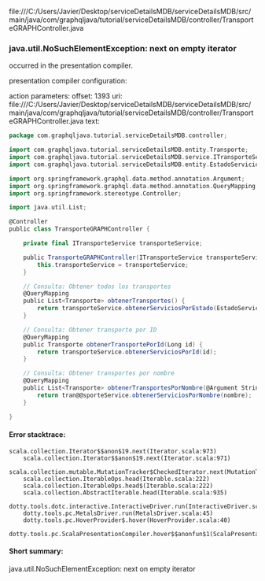 file:///C:/Users/Javier/Desktop/serviceDetailsMDB/serviceDetailsMDB/src/main/java/com/graphqljava/tutorial/serviceDetailsMDB/controller/TransporteGRAPHController.java
### java.util.NoSuchElementException: next on empty iterator

occurred in the presentation compiler.

presentation compiler configuration:


action parameters:
offset: 1393
uri: file:///C:/Users/Javier/Desktop/serviceDetailsMDB/serviceDetailsMDB/src/main/java/com/graphqljava/tutorial/serviceDetailsMDB/controller/TransporteGRAPHController.java
text:
```scala
package com.graphqljava.tutorial.serviceDetailsMDB.controller;

import com.graphqljava.tutorial.serviceDetailsMDB.entity.Transporte;
import com.graphqljava.tutorial.serviceDetailsMDB.service.ITransporteService;
import com.graphqljava.tutorial.serviceDetailsMDB.entity.EstadoServicio;

import org.springframework.graphql.data.method.annotation.Argument;
import org.springframework.graphql.data.method.annotation.QueryMapping;
import org.springframework.stereotype.Controller;

import java.util.List;

@Controller
public class TransporteGRAPHController {

    private final ITransporteService transporteService;

    public TransporteGRAPHController(ITransporteService transporteService) {
        this.transporteService = transporteService;
    }

    // Consulta: Obtener todos los transportes
    @QueryMapping
    public List<Transporte> obtenerTransportes() {
        return transporteService.obtenerServiciosPorEstado(EstadoServicio.DISPONIBLE); // Puedes ajustarlo según lo que desees filtrar
    }

    // Consulta: Obtener transporte por ID
    @QueryMapping
    public Transporte obtenerTransportePorId(Long id) {
        return transporteService.obtenerServiciosPorId(id);
    }

    // Consulta: Obtener transportes por nombre
    @QueryMapping
    public List<Transporte> obtenerTransportesPorNombre(@Argument String nombre) {
        return tran@@sporteService.obtenerServiciosPorNombre(nombre);
    }

}

```



#### Error stacktrace:

```
scala.collection.Iterator$$anon$19.next(Iterator.scala:973)
	scala.collection.Iterator$$anon$19.next(Iterator.scala:971)
	scala.collection.mutable.MutationTracker$CheckedIterator.next(MutationTracker.scala:76)
	scala.collection.IterableOps.head(Iterable.scala:222)
	scala.collection.IterableOps.head$(Iterable.scala:222)
	scala.collection.AbstractIterable.head(Iterable.scala:935)
	dotty.tools.dotc.interactive.InteractiveDriver.run(InteractiveDriver.scala:164)
	dotty.tools.pc.MetalsDriver.run(MetalsDriver.scala:45)
	dotty.tools.pc.HoverProvider$.hover(HoverProvider.scala:40)
	dotty.tools.pc.ScalaPresentationCompiler.hover$$anonfun$1(ScalaPresentationCompiler.scala:376)
```
#### Short summary: 

java.util.NoSuchElementException: next on empty iterator